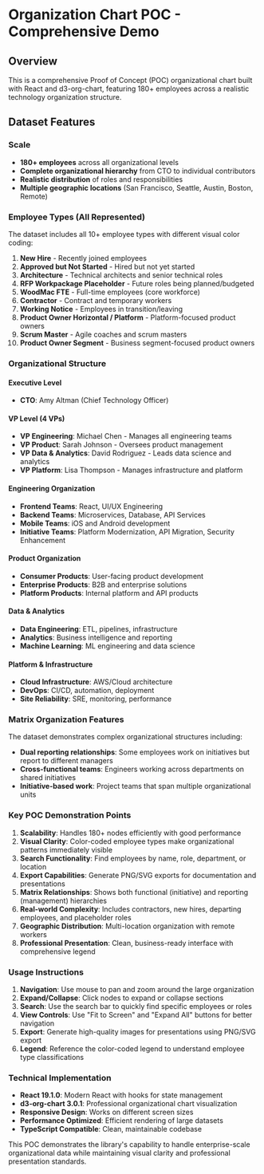 # Organization Chart POC - Comprehensive Demo

## Overview
This is a comprehensive Proof of Concept (POC) organizational chart built with React and d3-org-chart, featuring 180+ employees across a realistic technology organization structure.

## Dataset Features

### Scale
- **180+ employees** across all organizational levels
- **Complete organizational hierarchy** from CTO to individual contributors
- **Realistic distribution** of roles and responsibilities
- **Multiple geographic locations** (San Francisco, Seattle, Austin, Boston, Remote)

### Employee Types (All Represented)
The dataset includes all 10+ employee types with different visual color coding:

1. **New Hire** - Recently joined employees
2. **Approved but Not Started** - Hired but not yet started
3. **Architecture** - Technical architects and senior technical roles
4. **RFP Workpackage Placeholder** - Future roles being planned/budgeted
5. **WoodMac FTE** - Full-time employees (core workforce)
6. **Contractor** - Contract and temporary workers
7. **Working Notice** - Employees in transition/leaving
8. **Product Owner Horizontal / Platform** - Platform-focused product owners
9. **Scrum Master** - Agile coaches and scrum masters
10. **Product Owner Segment** - Business segment-focused product owners

### Organizational Structure

#### Executive Level
- **CTO**: Amy Altman (Chief Technology Officer)

#### VP Level (4 VPs)
- **VP Engineering**: Michael Chen - Manages all engineering teams
- **VP Product**: Sarah Johnson - Oversees product management
- **VP Data & Analytics**: David Rodriguez - Leads data science and analytics
- **VP Platform**: Lisa Thompson - Manages infrastructure and platform

#### Engineering Organization
- **Frontend Teams**: React, UI/UX Engineering
- **Backend Teams**: Microservices, Database, API Services
- **Mobile Teams**: iOS and Android development
- **Initiative Teams**: Platform Modernization, API Migration, Security Enhancement

#### Product Organization
- **Consumer Products**: User-facing product development
- **Enterprise Products**: B2B and enterprise solutions
- **Platform Products**: Internal platform and API products

#### Data & Analytics
- **Data Engineering**: ETL, pipelines, infrastructure
- **Analytics**: Business intelligence and reporting
- **Machine Learning**: ML engineering and data science

#### Platform & Infrastructure
- **Cloud Infrastructure**: AWS/Cloud architecture
- **DevOps**: CI/CD, automation, deployment
- **Site Reliability**: SRE, monitoring, performance

### Matrix Organization Features
The dataset demonstrates complex organizational structures including:
- **Dual reporting relationships**: Some employees work on initiatives but report to different managers
- **Cross-functional teams**: Engineers working across departments on shared initiatives
- **Initiative-based work**: Project teams that span multiple organizational units

### Key POC Demonstration Points

1. **Scalability**: Handles 180+ nodes efficiently with good performance
2. **Visual Clarity**: Color-coded employee types make organizational patterns immediately visible
3. **Search Functionality**: Find employees by name, role, department, or location
4. **Export Capabilities**: Generate PNG/SVG exports for documentation and presentations
5. **Matrix Relationships**: Shows both functional (initiative) and reporting (management) hierarchies
6. **Real-world Complexity**: Includes contractors, new hires, departing employees, and placeholder roles
7. **Geographic Distribution**: Multi-location organization with remote workers
8. **Professional Presentation**: Clean, business-ready interface with comprehensive legend

### Usage Instructions

1. **Navigation**: Use mouse to pan and zoom around the large organization
2. **Expand/Collapse**: Click nodes to expand or collapse sections
3. **Search**: Use the search bar to quickly find specific employees or roles
4. **View Controls**: Use "Fit to Screen" and "Expand All" buttons for better navigation
5. **Export**: Generate high-quality images for presentations using PNG/SVG export
6. **Legend**: Reference the color-coded legend to understand employee type classifications

### Technical Implementation
- **React 19.1.0**: Modern React with hooks for state management
- **d3-org-chart 3.0.1**: Professional organizational chart visualization
- **Responsive Design**: Works on different screen sizes
- **Performance Optimized**: Efficient rendering of large datasets
- **TypeScript Compatible**: Clean, maintainable codebase

This POC demonstrates the library's capability to handle enterprise-scale organizational data while maintaining visual clarity and professional presentation standards.

